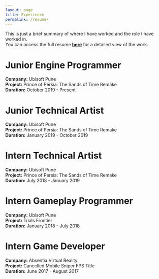 ```yaml
---
layout: page
title: Experience
permalink: /resume/
---
```


This is just a brief summary of where I have worked and the role I have worked in.\
You can access the full resume [**here**] for a detailed view of the work.

# Junior Engine Programmer
**Company:** Ubisoft Pune\
**Project:** Prince of Persia: The Sands of Time Remake\
**Duration:** October 2019 - Present

# Junior Technical Artist
**Company:** Ubisoft Pune\
**Project:** Prince of Persia: The Sands of Time Remake\
**Duration:** January 2019 - October 2019

# Intern Technical Artist
**Company:** Ubisoft Pune\
**Project:** Prince of Persia: The Sands of Time Remake\
**Duration:** July 2018 - January 2019

# Intern Gameplay Programmer
**Company:** Ubisoft Pune\
**Project:** Trials Frontier\
**Duration:** January 2018 - July 2018

# Intern Game Developer
**Company:** Absentia Virtual Reality\
**Project:** Cancelled Mobile Sniper FPS Title\
**Duration:** June 2017 - August 2017

[**here**]: ../resources/resume/akshat_thukral_resume.pdf